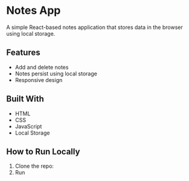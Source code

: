 # Notes App

A simple React-based notes application that stores data in the browser using local storage.

## Features
- Add and delete notes
- Notes persist using local storage
- Responsive design

## Built With
- HTML
- CSS
- JavaScript
- Local Storage 

## How to Run Locally
1. Clone the repo:
2. Run 
